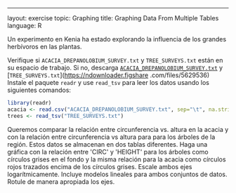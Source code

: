 ---
layout: exercise
topic: Graphing
title: Graphing Data From Multiple Tables
language: R


Un experimento en Kenia ha estado explorando la influencia de los grandes herbívoros en las plantas.

Verifique si `ACACIA_DREPANOLOBIUM_SURVEY.txt` y `TREE_SURVEYS.txt` están en su espacio de trabajo.
Si no, descarga [`ACACIA_DREPANOLOBIUM_SURVEY.txt`](http://www.esapubs.org/archive/ecol/E095/064/ACACIA_DREPANOLOBIUM_SURVEY.txt) y [`TREE_SURVEYS.txt`](https://ndownloader.figshare .com/files/5629536)
Instale el paquete `readr` y use `read_tsv` para leer los datos usando los siguientes comandos:

```r
library(readr)
acacia <- read.csv("ACACIA_DREPANOLOBIUM_SURVEY.txt", sep="\t", na.strings = c("dead"))
trees <- read_tsv("TREE_SURVEYS.txt")
```

Queremos comparar la relación entre circunferencia vs. altura en la acacia y con la relación entre circunferencia vs altura para para los árboles de la región. Estos datos se almacenan en dos tablas diferentes. Haga una gráfica con la relación entre 'CIRC' y 'HEIGHT' para los árboles como círculos grises en el fondo y la misma relación para la acacia como círculos rojos trazados encima de los círculos grises. Escale ambos ejes logarítmicamente. Incluye modelos lineales para ambos conjuntos de datos. Rotule de manera apropiada los ejes.
